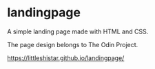 # landingpage
A simple landing page made with HTML and CSS.

The page design belongs to The Odin Project.

https://littleshistar.github.io/landingpage/
